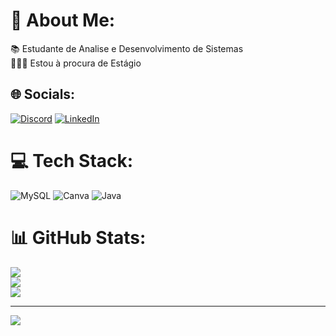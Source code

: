 # 💫 About Me:
📚 Estudante de Analise e Desenvolvimento de Sistemas<br>👨🏽‍💻 Estou à procura de Estágio <br>


## 🌐 Socials:
[![Discord](https://img.shields.io/badge/Discord-%237289DA.svg?logo=discord&logoColor=white)](https://discord.gg/alves.gu) [![LinkedIn](https://img.shields.io/badge/LinkedIn-%230077B5.svg?logo=linkedin&logoColor=white)](https://linkedin.com/in/linkedin.com/in/gustavo-alves-garcia-33a720268) 

# 💻 Tech Stack:
![MySQL](https://img.shields.io/badge/mysql-4479A1.svg?style=for-the-badge&logo=mysql&logoColor=white) ![Canva](https://img.shields.io/badge/Canva-%2300C4CC.svg?style=for-the-badge&logo=Canva&logoColor=white) ![Java](https://img.shields.io/badge/java-%23ED8B00.svg?style=for-the-badge&logo=openjdk&logoColor=white)
# 📊 GitHub Stats:
![](https://github-readme-stats.vercel.app/api?username=GustavoDev123&theme=dracula&hide_border=false&include_all_commits=false&count_private=false)<br/>
![](https://github-readme-streak-stats.herokuapp.com/?user=GustavoDev123&theme=dracula&hide_border=false)<br/>
![](https://github-readme-stats.vercel.app/api/top-langs/?username=GustavoDev123&theme=dracula&hide_border=false&include_all_commits=false&count_private=false&layout=compact)

---
[![](https://visitcount.itsvg.in/api?id=GustavoDev123&icon=2&color=12)](https://visitcount.itsvg.in)

<!-- Proudly created with GPRM ( https://gprm.itsvg.in ) -->